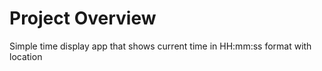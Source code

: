 # Project Overview

Simple time display app that shows current time in HH:mm:ss format with location